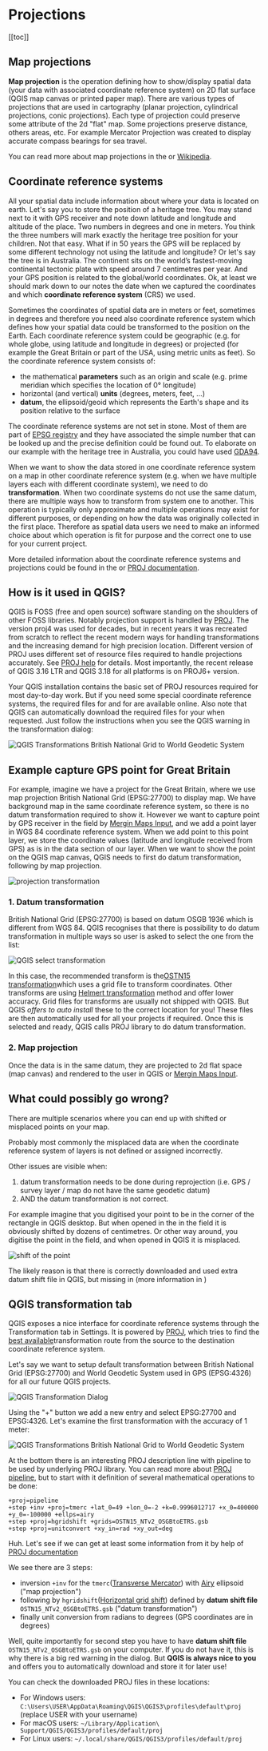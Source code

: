 # Projections <Badge text="Expert" type="error"/>

[[toc]]

## Map projections

**Map projection** is the operation defining how to show/display spatial data (your data with associated coordinate reference system) on 2D flat surface (QGIS map canvas or printed paper map). There are various types of projections that are used in cartography (planar projection, cylindrical projections, conic projections). Each type of projection could preserve some attribute of the 2d "flat" map. Some projections preserve distance, others areas, etc. For example Mercator Projection was created to display accurate compass bearings for sea travel.

You can read more about map projections in the <QGISHelp ver="3.22" link="gentle_gis_introduction/coordinate_reference_systems.html#map-projection-in-detail" text="QGIS docs" /> or [Wikipedia](https://en.wikipedia.org/wiki/Map_projection).

## Coordinate reference systems

All your spatial data include information about where your data is located on earth. Let's say you to store the position of a heritage tree. You may stand next to it with GPS receiver and note down latitude and longitude and altitude of the place. Two numbers in degrees and one in meters. You think the three numbers will mark exactly the heritage tree position for your children. Not that easy. What if in 50 years the GPS will be replaced by some different technology not using the latitude and longitude? Or let's say the tree is in Australia. The continent sits on the world’s fastest-moving continental tectonic plate with speed around 7 centimetres per year. And your GPS position is related to the global/world coordinates. Ok, at least we should mark down to our notes the date when we captured the coordinates and which **coordinate reference system** (CRS) we used.

Sometimes the coordinates of spatial data are in meters or feet, sometimes in degrees and therefore you need also coordinate reference system which defines how your spatial data could be transformed to the position on the Earth. Each coordinate reference system could be geographic (e.g. for whole globe, using latitude and longitude in degrees) or projected (for example the Great Britain or part of the USA, using metric units as feet). So the coordinate reference system consists of:

 - the mathematical **parameters** such as an origin and scale (e.g. prime meridian which specifies the location of 0° longitude)
 - horizontal (and vertical) **units** (degrees, meters, feet, ...)
 - **datum**, the ellipsoid/geoid which represents the Earth's shape and its position relative to the surface

The coordinate reference systems are not set in stone. Most of them are part of [EPSG registry](https://en.wikipedia.org/wiki/EPSG_Geodetic_Parameter_Dataset) and they have associated the simple number that can be looked up and the precise definition could be found out. To elaborate on our example with the heritage tree in Australia, you could have used [GDA94](https://en.wikipedia.org/wiki/Geocentric_Datum_of_Australia_1994).

When we want to show the data stored in one coordinate reference system on a map in other coordinate reference system (e.g. when we have multiple layers each with different coordinate system), we need to do **transformation**. When two coordinate systems do not use the same datum, there are multiple ways how to transform from system one to another. This operation is typically only approximate and multiple operations may exist for different purposes, or depending on how the data was originally collected in the first place. Therefore as spatial data users we need to make an informed choice about which operation is fit for purpose and the correct one to use for your current project.

More detailed information about the coordinate reference systems and projections could be found in the <QGISHelp ver="3.22" link="gentle_gis_introduction/coordinate_reference_systems.html" text="QGIS online documentation" /> or [PROJ documentation](https://proj.org/operations/index.html).

## How is it used in QGIS?

QGIS is FOSS (free and open source) software standing on the shoulders of other FOSS libraries. Notably projection support is handled by [PROJ](https://proj.org). The version proj4 was used for decades, but in recent years it was recreated from scratch to reflect the recent modern ways for handling transformations and the increasing demand for high precision location. Different version of PROJ uses different set of resource files required to handle projections accurately. See [PROJ help](https://proj.org/resource_files.html) for details. Most importantly, the recent release of QGIS 3.16 LTR and QGIS 3.18 for all platforms is on PROJ6+ version.

Your QGIS installation contains the basic set of PROJ resources required for most day-to-day work. But if you need some special coordinate reference systems, the required files for 
<GitHubRepo id="OSGeo/PROJ-data" desc="PROJ7" /> and for <GitHubRepo id="OSGeo/proj-datumgrid" desc="PROJ6" /> are available online. Also note that QGIS can automatically download the required files for your when requested. Just follow the instructions when you see the QGIS warning in the transformation dialog:

![QGIS Transformations British National Grid to World Geodetic System](./QGIS_Transformations2.png)

## Example capture GPS point for Great Britain  

For example, imagine we have a project for the Great Britain, where we use map projection British National Grid (EPSG:27700) to display map. We have background map in the same coordinate reference system, so there is no datum transformation required to show it. However we want to capture point by GPS receiver in the field by [Mergin Maps Input](https://inputapp.io), and we add a point layer in WGS 84 coordinate reference system. When we add point to this point layer, we store the coordinate values (latitude and longitude received from GPS) as is in the data section of our layer. When we want to show the point on the QGIS map canvas, QGIS needs to first do datum transformation, following by map projection.

![projection transformation](./projection_transformation.png)

### 1. Datum transformation

British National Grid (EPSG:27700) is based on datum OSGB 1936 which is different from WGS 84. QGIS recognises that there is possibility to do datum transformation in multiple ways so user is asked to select the one from the list:

![QGIS select transformation](./transformations_qgis.png)

In this case, the recommended transform is the[OSTN15 transformation](https://www.ordnancesurvey.co.uk/business-government/tools-support/os-net/for-developers)which uses a grid file to transform coordinates. Other transforms are using [Helmert transformation](https://en.wikipedia.org/wiki/Helmert_transformation) method and offer lower accuracy. Grid files for transforms are usually not shipped with QGIS. But QGIS *offers to auto install* these to the correct location for you! These files are then automatically used for all your projects if required. Once this is selected and ready, QGIS calls PROJ library to do datum transformation.

### 2. Map projection

Once the data is in the same datum, they are projected to 2d flat space (map canvas) and rendered to the user in QGIS or [Mergin Maps Input](https://inputapp.io).

## What could possibly go wrong?

There are multiple scenarios where you can end up with shifted or misplaced points on your map.

Probably most commonly the misplaced data are when the coordinate reference system of layers is not defined or assigned incorrectly.

Other issues are visible when:
1. datum transformation needs to be done during reprojection (i.e. GPS / survey layer / map do not have the
same geodetic datum)
2. AND the datum transformation is not correct.

For example imagine that you digitised your point to be in the corner of the rectangle in QGIS desktop. But when opened in the <MobileAppName /> in the field it is obviously shifted by dozens of centimetres. Or other way around, you digitise the point in the field, and when opened in QGIS it is misplaced.

![shift of the point](./digitising_shift.png)

The likely reason is that there is correctly downloaded and used extra datum shift file in QGIS, but missing in <MobileAppName /> (more information in <LutraConsultingWeb id="blog/2021/04/21/projections-field/" desc="this blog" />)

## QGIS transformation tab

QGIS exposes a nice interface for coordinate reference systems through the Transformation tab in Settings. It is powered by [PROJ](https://proj.org/index.html), which tries to find the [best available](https://proj.org/operations/operations_computation.html)transformation route from the source to the destination coordinate reference system.

Let's say we want to setup default transformation between British National Grid (EPSG:27700) and World Geodetic System used in GPS (EPSG:4326) for all our future QGIS projects.

![QGIS Transformation Dialog](./QGIS_Transformations_Dialog.png)

Using the "+" button we add a new entry and select EPSG:27700 and EPSG:4326. Let's examine the first transformation with the accuracy of 1 meter:

![QGIS Transformations British National Grid to World Geodetic System](./QGIS_Transformations2.png)

At the bottom there is an interesting PROJ description line with pipeline to be used by underlying PROJ library. You can read more about [PROJ pipeline](https://proj.org/operations/pipeline.html), but to start with it definition of several mathematical operations to be done:

```
+proj=pipeline
+step +inv +proj=tmerc +lat_0=49 +lon_0=-2 +k=0.9996012717 +x_0=400000 +y_0=-100000 +ellps=airy
+step +proj=hgridshift +grids=OSTN15_NTv2_OSGBtoETRS.gsb
+step +proj=unitconvert +xy_in=rad +xy_out=deg
```

Huh. Let's see if we can get at least some information from it by help of [PROJ documentation](https://proj.org/)

We see there are 3 steps:
- inversion `+inv` for the `tmerc`([Transverse Mercator](https://proj.org/operations/projections/tmerc.html)) with [Airy](https://proj.org/operations/projections/airy.html?highlight=airy) ellipsoid ("map projection")
- following by `hgridshift`([Horizontal grid shift](https://proj.org/operations/transformations/hgridshift.html?highlight=hgridshift)) defined by **datum shift file** `OSTN15_NTv2_OSGBtoETRS.gsb` ("datum transformation")
- finally unit conversion from radians to degrees (GPS coordinates are in degrees)

Well, quite importantly for second step you have to have **datum shift file** `OSTN15_NTv2_OSGBtoETRS.gsb` on your computer. If you do not have it, this is why there is a big red warning in the dialog. But **QGIS is always nice to you** and offers you to automatically download and store it for later use!

You can check the downloaded PROJ files in these locations:

- For Windows users: `C:\Users\USER\AppData\Roaming\QGIS\QGIS3\profiles\default\proj` (replace USER with your username)
- For macOS users: `~/Library/Application\ Support/QGIS/QGIS3/profiles/default/proj`
- For Linux users: `~/.local/share/QGIS/QGIS3/profiles/default/proj`
